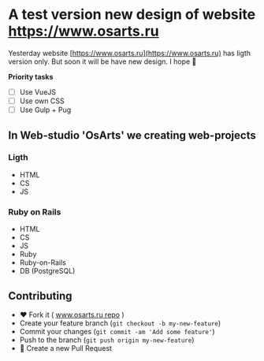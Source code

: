 # A test version new design of website https://www.osarts.ru

Yesterday website [https://www.osarts.ru](https://www.osarts.ru) has ligth version only. But soon it will be have new design. I hope :dart:

**Priority tasks**

- [ ] Use VueJS
- [ ] Use own CSS
- [ ] Use Gulp + Pug

## In Web-studio 'OsArts' we creating web-projects

### Ligth

- HTML
- CS
- JS

### Ruby on Rails

- HTML
- CS
- JS
- Ruby
- Ruby-on-Rails
- DB (PostgreSQL)

## Contributing

- :heart: Fork it ( [www.osarts.ru repo](https://github.com/OsArts/www.osarts.ru/fork) )
- Create your feature branch (`git checkout -b my-new-feature`)
- Commit your changes (`git commit -am 'Add some feature'`)
- Push to the branch (`git push origin my-new-feature`)
- :green_heart: Create a new Pull Request
